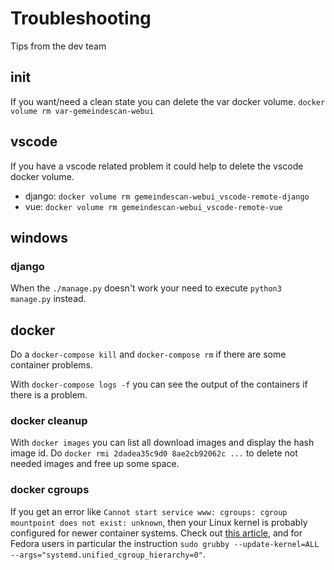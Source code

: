 # Troubleshooting

Tips from the dev team

## init

If you want/need a clean state you can delete the var docker volume.
`docker volume rm var-gemeindescan-webui`

## vscode

If you have a vscode related problem it could help to delete the vscode docker volume.
- django: `docker volume rm gemeindescan-webui_vscode-remote-django`
- vue: `docker volume rm gemeindescan-webui_vscode-remote-vue`

## windows

### django

When the `./manage.py` doesn't work your need to execute `python3 manage.py` instead.

## docker

Do a `docker-compose kill` and `docker-compose rm` if there are some container problems.

With `docker-compose logs -f` you can see the output of the containers if there is a problem.

### docker cleanup

With `docker images` you can list all download images and display the hash image id.
Do `docker rmi 2dadea35c9d0 8ae2cb92062c ...` to delete not needed images and free up some space.

### docker cgroups

If you get an error like `Cannot start service www: cgroups: cgroup mountpoint does not exist: unknown`, then your Linux kernel is probably configured for newer container systems. Check out [this article](https://poweruser.blog/how-to-install-docker-on-fedora-32-f2606c6934f1), and for Fedora users in particular the instruction `sudo grubby --update-kernel=ALL --args="systemd.unified_cgroup_hierarchy=0"`.
